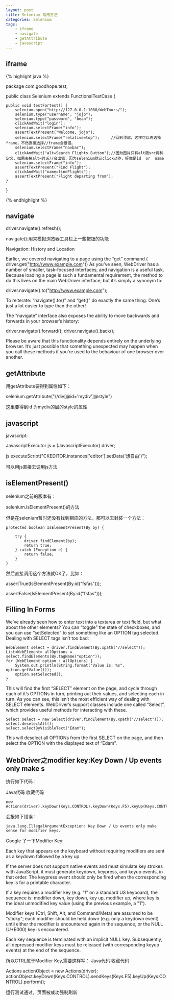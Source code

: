 ```yaml
---
layout: post
title: Selenium 常用方法
categories: Selenium
tags: 
    - iframe
    - navigate
    - getAttribute
    - javascript
---
```


## iframe

{% highlight java %}

package com.goodhope.test;

public class Selenium extends FunctionalTestCase {

    public void testFortest() {
        selenium.open("http://127.0.0.1:1080/WebTours/");
        selenium.type("username", "jojo");
        selenium.type("password", "bean");
        clickAndWait("login");
        selenium.selectFrame("info");
        assertTextPresent("Welcome, jojo");
        selenium.selectFrame("relative=top");     //回到顶部，这样可以再选择frame，不然直接选择//frame会报错。
        selenium.selectFrame("navbar");
        clickAndWait("alt=Search Flights Button");//因为图片只有alt跟src两种定义，如果去掉alt=的话//会出错，因为selenium默认click动作，好像是id  or  name
        selenium.selectFrame("info");
        assertTextPresent("Find Flight");
        clickAndWait("name=findFlights");
        assertTextPresent("Flight departing from");
    }
}

{% endhighlight %}

## navigate

driver.navigate().refresh();

navigate():用来模拟浏览器工具栏上一些按钮的功能

Navigation: History and Location

Earlier, we covered navigating to a page using the “get” command ( driver.get("http://www.example.com")) As you’ve seen, WebDriver has a number of smaller, task-focused interfaces, and navigation is a useful task. Because loading a page is such a fundamental requirement, the method to do this lives on the main WebDriver interface, but it’s simply a synonym to:

driver.navigate().to("http://www.example.com");

To reiterate: “navigate().to()” and “get()” do exactly the same thing. One’s just a lot easier to type than the other!

The “navigate” interface also exposes the ability to move backwards and forwards in your browser’s history:

driver.navigate().forward();
driver.navigate().back();

Please be aware that this functionality depends entirely on the underlying browser. It’s just possible that something unexpected may happen when you call these methods if you’re used to the behaviour of one browser over another.

## getAttribute 

用getAttribute要得到属性如下：

selenium.getAttribute("//div[@id='mydiv']@style")

这里要得到id 为mydiv的层的style的属性

## javascript

javascript:

JavascriptExecutor js = (JavascriptExecutor) driver;

js.executeScript("CKEDITOR.instances['editor'].setData('想自由')");

可以用js直接去调用js方法

## isElementPresent()

selenium之前的版本有：

selenium.isElementPresent()的方法

但是在selenium暂时还没有找到相应的方法，那可以去封装一个方法：

    protected boolean IsElementPresent(By by) {

        try {
            driver.findElement(by);
            return true;
        } catch (Exception e) {
            return false;
        }
    }

然后直接调用这个方法就OK了，比如：

assertTrue(IsElementPresent(By.id("fsfas")));

assertFalse(IsElementPresent(By.id("fsfas")));

## Filling In Forms

We’ve already seen how to enter text into a textarea or text field, but what about the other elements? You can “toggle” the state of checkboxes, and you can use “setSelected” to set something like an OPTION tag selected. Dealing with SELECT tags isn’t too bad:

    WebElement select = driver.findElement(By.xpath("//select"));
    List<WebElement> allOptions = select.findElements(By.tagName("option"));
    for (WebElement option : allOptions) {
        System.out.println(String.format("Value is: %s", option.getValue()));
        option.setSelected();
    }

This will find the first “SELECT” element on the page, and cycle through each of it’s OPTIONs in turn, printing out their values, and selecting each in turn. As you can see, this isn’t the most efficient way of dealing with SELECT elements. WebDriver’s support classes include one called “Select”, which provides useful methods for interacting with these.

    Select select = new Select(driver.findElement(By.xpath("//select")));
    select.deselectAll();
    select.selectByVisibleText("Edam");

This will deselect all OPTIONs from the first SELECT on the page, and then select the OPTION with the displayed text of “Edam”.

## WebDriver之modifier key:Key Down / Up events only make s

执行如下代码：

Java代码  收藏代码

    new Actions(driver).keyDown(Keys.CONTROL).keyDown(Keys.F5).keyUp(Keys.CONTROL).keyUp(Keys.F5).perform();  

 会报如下错误：
 
    java.lang.IllegalArgumentException: Key Down / Up events only make sense for modifier keys.  

Google 了一下Modifier Key:

Each key that appears on the keyboard without requiring modifiers are sent as a keydown followed by a key up.

If the server does not support native events and must simulate key strokes with JavaScript, it must generate keydown, keypress, and keyup events, in that order. The keypress event should only be fired when the corresponding key is for a printable character.

If a key requires a modifier key (e.g. "!" on a standard US keyboard), the sequence is: modifier down, key down, key up, modifier up, where key is the ideal unmodified key value (using the previous example, a "1").

Modifier keys (Ctrl, Shift, Alt, and Command/Meta) are assumed to be "sticky"; each modifier should be held down (e.g. only a keydown event) until either the modifier is encountered again in the sequence, or the NULL (U+E000) key is encountered.

Each key sequence is terminated with an implicit NULL key. Subsequently, all depressed modifier keys must be released (with corresponding keyup events) at the end of the sequence.

所以CTRL属于Modifier Key,需要这样写：
Java代码  收藏代码

Actions actionObject = new Actions(driver);        
actionObject.keyDown(Keys.CONTROL).sendKeys(Keys.F5).keyUp(Keys.CONTROL).perform();  

运行测试通过，页面被成功强制刷新
